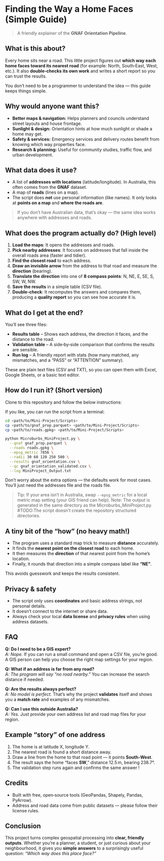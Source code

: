 # Finding the Way a Home Faces (Simple Guide)

> A friendly explainer of the **GNAF Orientation Pipeline**.



## What is this about?

Every home sits near a road. This little project figures out **which way each home faces toward its nearest road** (for example: North, South‑East, West, etc.). It also **double‑checks its own work** and writes a short report so you can trust the results.

You don’t need to be a programmer to understand the idea — this guide keeps things simple. 



## Why would anyone want this?

- **Better maps & navigation:** Helps planners and councils understand street layouts and house frontage.
- **Sunlight & design:** Orientation hints at how much sunlight or shade a home may get.
- **Safety & services:** Emergency services and delivery routes benefit from knowing which way properties face.
- **Research & planning:** Useful for community studies, traffic flow, and urban development.



## What data does it use?

- A list of **addresses with locations** (latitude/longitude). In Australia, this often comes from the **GNAF** dataset.
- A map of **roads** (lines on a map).
- The script does **not** use personal information (like names). It only looks at **points on a map** and **where the roads are**.

> If you don’t have Australian data, that’s okay — the same idea works anywhere with addresses and roads.



## What does the program actually do? (High level)

1. **Load the maps**: It opens the addresses and roads.
2. **Pick nearby addresses**: It focuses on addresses that fall inside the overall roads area (faster and tidier).
3. **Find the closest road** to each address.
4. **Draw an invisible arrow** from the address to that road and measure the **direction** (bearing).
5. **Translate the direction** into one of **8 compass points**: N, NE, E, SE, S, SW, W, NW.
6. **Save the results** in a simple table (CSV file).
7. **Double‑check**: It recomputes the answers and compares them, producing a **quality report** so you can see how accurate it is.





## What do I get at the end?

You’ll see three files:

- **Results table** – Shows each address, the direction it faces, and the distance to the road.
- **Validation table** – A side‑by‑side comparison that confirms the results are sensible.
- **Run log** – A friendly report with stats (how many matched, any mismatches, and a “PASS” or “ATTENTION” summary).

These are plain text files (CSV and TXT), so you can open them with Excel, Google Sheets, or a basic text editor.



## How do I run it? (Short version)

Clone to this repository and follow the below instructions:

If you like, you can run the script from a terminal:

```bash
cd <path/to/Mini-Project/Scripts>
cp <path/to/gnaf_prop.parquet> <path/to/Mini-Project/Scripts>
cp <path/to/roads.gpkg> <path/to/Mini-Project/Scripts>

python Microburbs_MiniProject.py \
  --gnaf gnaf_prop.parquet \
  --roads roads.gpkg \
  --epsg_metric 7856 \
  --radii 30 60 120 250 500 \
  --results gnaf_orientation.csv \
  --qc gnaf_orientation_validated.csv \
  --log MiniProject_Output.txt
```

Don’t worry about the extra options — the defaults work for most cases. You’ll just need the addresses file and the roads file.

> Tip: If your area isn’t in Australia, swap `--epsg_metric` for a local metric map setting (your GIS friend can help).
> Note: The output is generated in the same directory as the Microburbs_MiniProject.py. #TODO:The script doesn't create the repository structured directories.


## A tiny bit of the “how” (no heavy math!)

- The program uses a standard map trick to measure **distance** accurately.
- It finds the **nearest point on the closest road** to each home.
- It then measures the **direction** of that nearest point from the home’s location.
- Finally, it rounds that direction into a simple compass label like **“NE”**.

This avoids guesswork and keeps the results consistent.



## Privacy & safety

- The script only uses **coordinates** and basic address strings, not personal details.
- It doesn’t connect to the internet or share data.
- Always check your local **data license** and **privacy rules** when using address datasets.



## FAQ

**Q: Do I need to be a GIS expert?**  
*A: Nope.* If you can run a small command and open a CSV file, you’re good. A GIS person can help you choose the right map settings for your region.

**Q: What if an address is far from any road?**  
*A: The program will say “no road nearby.”* You can increase the search distance if needed.

**Q: Are the results always perfect?**  
*A: No model is perfect.* That’s why the project **validates** itself and shows you a **match rate** and examples of any mismatches.

**Q: Can I use this outside Australia?**  
*A: Yes.* Just provide your own address list and road map files for your region.



## Example “story” of one address

1. The home is at latitude X, longitude Y.  
2. The nearest road is found a short distance away.  
3. Draw a line from the home to that road point — it points **South‑West**.  
4. The result says the home “faces **SW**,” distance 12.5 m, bearing 238.7°.  
5. The validation step runs again and confirms the same answer ! 



## Credits

- Built with free, open‑source tools (GeoPandas, Shapely, Pandas, PyArrow).  
- Address and road data come from public datasets — please follow their license rules.



## Conclusion

This project turns complex geospatial processing into **clear, friendly outputs**. Whether you’re a planner, a student, or just curious about your neighbourhood, it gives you **simple answers** to a surprisingly useful question: *“Which way does this place face?”*

